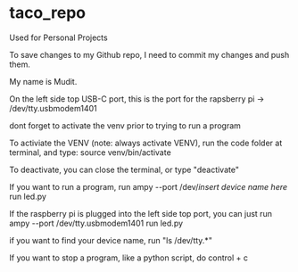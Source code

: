 # taco_repo
Used for Personal Projects

To save changes to my Github repo, I need to commit my changes and push them.

My name is Mudit.

On the left side top USB-C port, this is the port for the rapsberry pi -> /dev/tty.usbmodem1401

dont forget to activate the venv prior to trying to run a program

To activiate the VENV (note: always activate VENV), run the code folder at terminal, and type: source venv/bin/activate


To deactivate, you can close the terminal, or type "deactivate"


If you want to run a program, run ampy --port /dev/*insert device name here* run led.py

If the raspberry pi is plugged into the left side top port, you can just run ampy --port /dev/tty.usbmodem1401 run led.py


if you want to find your device name, run "ls /dev/tty.*"



If you want to stop a program, like a python script, do control + c
